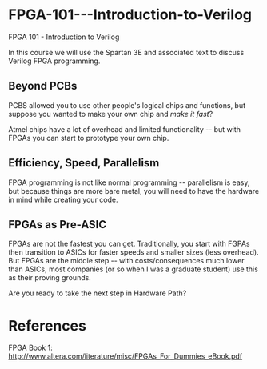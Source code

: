 FPGA-101---Introduction-to-Verilog
==================================

FPGA 101 - Introduction to Verilog


In this course we will use the Spartan 3E and associated text to discuss Verilog FPGA programming.


## Beyond PCBs

PCBS allowed you to use other people's logical chips and functions, but suppose you wanted to make your own chip and *make it fast*? 

Atmel chips have a lot of overhead and limited functionality -- but with FPGAs you can start to prototype your own chip.


## Efficiency, Speed, Parallelism

FPGA programming is not like normal programming -- parallelism is easy, but because things are more bare metal, you will need to have the hardware in mind while creating your code.

## FPGAs as Pre-ASIC

FPGAs are not the fastest you can get.  Traditionally, you start with FGPAs then transition to ASICs for faster speeds and smaller sizes (less overhead).  But FPGAs are the middle step -- with costs/consequences much lower than ASICs, most companies (or so when I was a graduate student) use this as their proving grounds.

Are you ready to take the next step in Hardware Path?


# References

FPGA Book 1:
http://www.altera.com/literature/misc/FPGAs_For_Dummies_eBook.pdf
